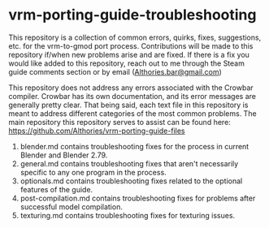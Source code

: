 # vrm-porting-guide-troubleshooting
This repository is a collection of common errors, quirks, fixes, suggestions, etc. for the vrm-to-gmod port process. Contributions will be made to this repository if/when new problems arise and are fixed. If there is a fix you would like added to this repository, reach out to me through the Steam guide comments section or by email (Althories.bar@gmail.com)

This repository does not address any errors associated with the Crowbar compiler. Crowbar has its own documentation, and its error messages are generally pretty clear. That being said, each text file in this repository is meant to address different categories of the most common problems. The main repository this repository serves to assist can be found here: https://github.com/Althories/vrm-porting-guide-files

1. blender.md contains troubleshooting fixes for the process in current Blender and Blender 2.79.
2. general.md contains troubleshooting fixes that aren't necessarily specific to any one program in the process.
3. optionals.md contains troubleshooting fixes related to the optional features of the guide.
4. post-compilation.md contains troubleshooting fixes for problems after successful model compilation.
5. texturing.md contains troubleshooting fixes for texturing issues.
